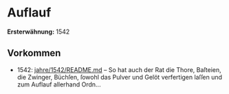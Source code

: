 # Auflauf

**Ersterwähnung:** 1542

## Vorkommen
- 1542: [jahre/1542/README.md](../jahre/1542/README.md) – So hat auch der Rat die Thore, Baſteien, die Zwinger,
Büchſen, ſowohl das Pulver und Gelöt verfertigen laſſen
und zum Auflauf allerhand Ordn...
